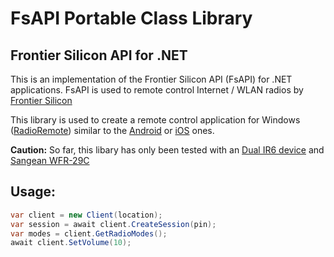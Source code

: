 # FsAPI Portable Class Library
## Frontier Silicon API for .NET
 
This is an implementation of the Frontier Silicon API (FsAPI) for .NET applications.
FsAPI is used to remote control Internet / WLAN radios by [Frontier Silicon](http://www.frontier-silicon.com/)

This library is used to create a remote control application for Windows ([RadioRemote](https://www.microsoft.com/store/apps/9nblggh4qp9q)) similar to the [Android](https://play.google.com/store/apps/details?id=com.frontier_silicon.fsirc) or [iOS](https://itunes.apple.com/us/app/dok/id546270847) ones.

**Caution:** So far, this libary has only been tested with an [Dual IR6 device](http://www.dual.de/produkte/digitalradio/radio-station-ir-6) and [Sangean WFR-29C](http://www.sangean.eu/products/internet-radios/wfr-29c.html)

## Usage:

```csharp
var client = new Client(location);
var session = await client.CreateSession(pin);
var modes = client.GetRadioModes();
await client.SetVolume(10);
